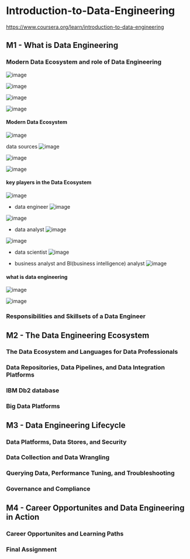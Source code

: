 # Introduction-to-Data-Engineering
https://www.coursera.org/learn/introduction-to-data-engineering

## M1 - What is Data Engineering
### Modern Data Ecosystem and role of Data Engineering
![image](https://github.com/user-attachments/assets/0f1f2d0c-751f-4eff-8d3e-359bc0acba50)

![image](https://github.com/user-attachments/assets/b847572d-d68c-4b33-a406-db0aa77d28d5)

![image](https://github.com/user-attachments/assets/61dc1642-edc6-4299-bae2-a7f6d17f0322)

![image](https://github.com/user-attachments/assets/a74eb7d1-e7bc-4259-86ec-95d02713dff4)

#### Modern Data Ecosystem
![image](https://github.com/user-attachments/assets/772a28f2-a6c7-4aa3-acc2-02ec08321a95)

data sources
![image](https://github.com/user-attachments/assets/45419978-cd89-4a30-a01b-34d623862e87)

![image](https://github.com/user-attachments/assets/632d9615-4b59-472a-a48c-c79096f8019c)

![image](https://github.com/user-attachments/assets/694eecdf-87d6-4c87-bf07-ce64371e062f)

#### key players in the Data Ecosystem
![image](https://github.com/user-attachments/assets/28bdb0bf-1ae2-48f5-9a21-15a826b28e85)

- data engineer
![image](https://github.com/user-attachments/assets/2b5f46b4-a059-4ed2-a871-a0f46cd1f5c3)

![image](https://github.com/user-attachments/assets/79c3bdb4-ab1c-48ae-b034-67f8d94f7259)

- data analyst
![image](https://github.com/user-attachments/assets/c9b9f62b-1271-42d0-81a7-3b261c8e0d50)

![image](https://github.com/user-attachments/assets/0b30def0-abc1-4710-b42f-97dfba252859)

- data scientist
  ![image](https://github.com/user-attachments/assets/1a111b58-8c29-4e96-b788-c954658b3f92)

- business analyst and BI(business intelligence) analyst
  ![image](https://github.com/user-attachments/assets/4cecdf44-c039-43fd-bef2-dfccdbb8feb4)


#### what is data engineering
![image](https://github.com/user-attachments/assets/23b296f7-ba0f-484b-96ba-c0a65c0b7ecd)

![image](https://github.com/user-attachments/assets/caa49167-5df6-4903-a17d-3dc0fbad25c3)

  


  
  



### Responsibilities and Skillsets of a Data Engineer

## M2 - The Data Engineering Ecosystem
### The Data Ecosystem and Languages for Data Professionals
### Data Repositories, Data Pipelines, and Data Integration Platforms
### IBM Db2 database
### Big Data Platforms

## M3 - Data Engineering Lifecycle
### Data Platforms, Data Stores, and Security
### Data Collection and Data Wrangling
### Querying Data, Performance Tuning, and Troubleshooting
### Governance and Compliance

## M4 - Career Opportunites and Data Engineering in Action
### Career Opportunites and Learning Paths
### Final Assignment
